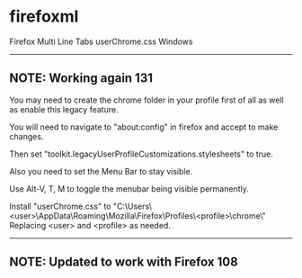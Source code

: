 # firefoxml
Firefox Multi Line Tabs userChrome.css Windows


---
**NOTE:**
Working again 131
---


You may need to create the chrome folder in your profile first of all as well as enable this legacy feature.

You will need to navigate to "about:config" in firefox and accept to make changes.

Then set "toolkit.legacyUserProfileCustomizations.stylesheets" to true.

Also you need to set the Menu Bar to stay visible.

Use Alt-V, T, M to toggle the menubar being visible permanently.

Install "userChrome.css" to "C:\\Users\\&lt;user&gt;\\AppData\\Roaming\\Mozilla\\Firefox\\Profiles\\&lt;profile&gt;\\chrome\\"
Replacing &lt;user&gt; and &lt;profile&gt; as needed.

---
**NOTE:**
Updated to work with Firefox 108
---
